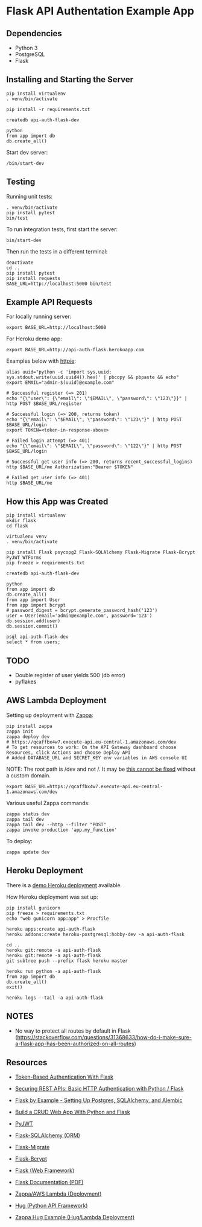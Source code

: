 # Flask API Authentation Example App

## Dependencies

* Python 3
* PostgreSQL
* Flask

## Installing and Starting the Server

```
pip install virtualenv
. venv/bin/activate

pip install -r requirements.txt

createdb api-auth-flask-dev

python
from app import db
db.create_all()
```

Start dev server:

```
/bin/start-dev
```

## Testing

Running unit tests:

```
. venv/bin/activate
pip install pytest
bin/test
```

To run integration tests, first start the server:

```
bin/start-dev
```

Then run the tests in a different terminal:

```
deactivate
cd ..
pip install pytest
pip install requests
BASE_URL=http://localhost:5000 bin/test
```

## Example API Requests

For locally running server:

```
export BASE_URL=http://localhost:5000
```

For Heroku demo app:

```
export BASE_URL=http://api-auth-flask.herokuapp.com
```

Examples below with [httpie](https://httpie.org):

```
alias uuid="python -c 'import sys,uuid; sys.stdout.write(uuid.uuid4().hex)' | pbcopy && pbpaste && echo"
export EMAIL="admin-$(uuid)@example.com"

# Successful register (=> 201)
echo "{\"user\": {\"email\": \"$EMAIL\", \"password\": \"123\"}}" | http POST $BASE_URL/register

# Successful login (=> 200, returns token)
echo "{\"email\": \"$EMAIL\", \"password\": \"123\"}" | http POST $BASE_URL/login
export TOKEN=<token-in-response-above>

# Failed login attempt (=> 401)
echo "{\"email\": \"$EMAIL\", \"password\": \"122\"}" | http POST $BASE_URL/login

# Successful get user info (=> 200, returns recent_successful_logins)
http $BASE_URL/me Authorization:"Bearer $TOKEN"

# Failed get user info (=> 401)
http $BASE_URL/me
```

## How this App was Created

```
pip install virtualenv
mkdir flask
cd flask

virtualenv venv
. venv/bin/activate

pip install Flask psycopg2 Flask-SQLAlchemy Flask-Migrate Flask-Bcrypt PyJWT WTForms
pip freeze > requirements.txt

createdb api-auth-flask-dev

python
from app import db
db.create_all()
from app import User
from app import bcrypt
# password_digest = bcrypt.generate_password_hash('123')
user = User(email='admin@example.com', password='123')
db.session.add(user)
db.session.commit()

psql api-auth-flask-dev
select * from users;
```

## TODO

* Double register of user yields 500 (db error)
* pyflakes

## AWS Lambda Deployment

Setting up deployment with [Zappa](https://github.com/Miserlou/Zappa):

```
pip install zappa
zappa init
zappa deploy dev
# https://qcaffbx4w7.execute-api.eu-central-1.amazonaws.com/dev
# To get resources to work: On the API Gateway dashboard choose Resources, click Actions and choose Deploy API
# Added DATABASE_URL and SECRET_KEY env variables in AWS console UI
```

NOTE: The root path is /dev and not /. It may be [this cannot be fixed](https://stackoverflow.com/questions/42306810/rewriterules-for-aws-lambda-and-aws-api-gateway) without
a custom domain.

```
export BASE_URL=https://qcaffbx4w7.execute-api.eu-central-1.amazonaws.com/dev
```

Various useful Zappa commands:

```
zappa status dev
zappa tail dev
zappa tail dev --http --filter "POST"
zappa invoke production 'app.my_function'
```

To deploy:

```
zappa update dev
```

## Heroku Deployment

There is a [demo Heroku deployment](http://api-auth-flask.herokuapp.com) available.

How Heroku deployment was set up:

```
pip install gunicorn
pip freeze > requirements.txt
echo "web gunicorn app:app" > Procfile

heroku apps:create api-auth-flask
heroku addons:create heroku-postgresql:hobby-dev -a api-auth-flask

cd ..
heroku git:remote -a api-auth-flask
heroku git:remote -a api-auth-flask
git subtree push --prefix flask heroku master

heroku run python -a api-auth-flask
from app import db
db.create_all()
exit()

heroku logs --tail -a api-auth-flask
```

## NOTES

* No way to protect all routes by default in Flask (https://stackoverflow.com/questions/31368633/how-do-i-make-sure-a-flask-app-has-been-authorized-on-all-routes)

## Resources

* [Token-Based Authentication With Flask](https://realpython.com/blog/python/token-based-authentication-with-flask)
* [Securing REST APIs: Basic HTTP Authentication with Python / Flask](http://polyglot.ninja/securing-rest-apis-basic-http-authentication-python-flask)

* [Flask by Example - Setting Up Postgres, SQLAlchemy, and Alembic](https://realpython.com/blog/python/flask-by-example-part-2-postgres-sqlalchemy-and-alembic)

* [Build a CRUD Web App With Python and Flask](https://scotch.io/tutorials/build-a-crud-web-app-with-python-and-flask-part-one)

* [PyJWT](http://pyjwt.readthedocs.io/en/latest)

* [Flask-SQLAlchemy (ORM)](http://flask-sqlalchemy.pocoo.org/2.3)
* [Flask-Migrate](https://github.com/miguelgrinberg/Flask-Migrate)
* [Flask-Bcrypt](http://flask-bcrypt.readthedocs.io/en/0.7.1)

* [Flask (Web Framework)](http://flask.pocoo.org)
* [Flask Documentation (PDF)](http://flask.pocoo.org/docs/0.12/.latex/Flask.pdf)
* [Zappa/AWS Lambda (Deployment)](https://github.com/Miserlou/Zappa)

* [Hug (Python API Framework)](http://www.hug.rest)
* [Zappa Hug Example (Hug/Lambda Deployment)](https://github.com/mcrowson/zappa-hug-example)

